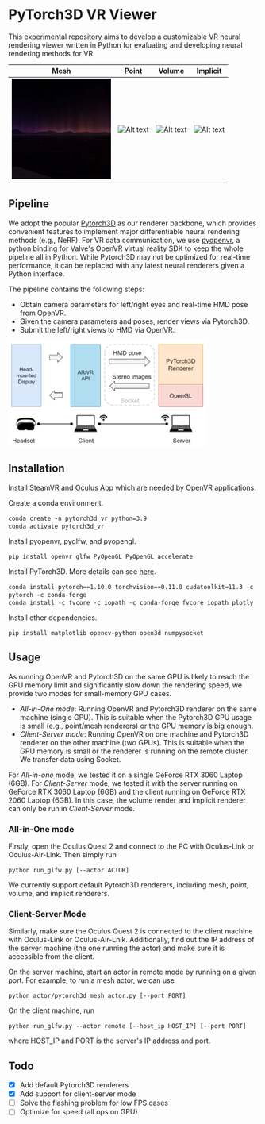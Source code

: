 # PyTorch3D VR Viewer
This experimental repository aims to develop a customizable VR neural rendering viewer written in Python for evaluating and developing neural rendering methods for VR. 

Mesh  | Point | Volume | Implicit
------ | ------|---------- | ------ 
<img title="mesh" alt="Alt text" src="images/mesh.gif" width="200">     |  <img title="point" alt="Alt text" src="images/point.gif" width="200">     |  <img title="volume" alt="Alt text" src="images/volume.gif" width="200">  |  <img title="implicit" alt="Alt text" src="images/implicit.gif" width="200"> 


## Pipeline
We adopt the popular [Pytorch3D](https://pytorch3d.org/tutorials/) as our renderer backbone, which provides convenient features to implement major differentiable neural rendering methods (e.g., NeRF). For VR data communication, we use [pyopenvr](https://github.com/cmbruns/pyopenvr), a python binding for Valve's OpenVR virtual reality SDK to keep the whole pipeline all in Python. While Pytorch3D may not be optimized for real-time performance, it can be replaced with any latest neural renderers given a Python interface.

The pipeline contains the following steps:
- Obtain camera parameters for left/right eyes and real-time HMD pose from OpenVR.
- Given the camera parameters and poses, render views via Pytorch3D.
- Submit the left/right views to HMD via OpenVR.

<img title="pipeline" alt="Alt text" src="images/pipeline.png" width="400">

## Installation
Install [SteamVR](https://www.steamvr.com/zh-cn/) and [Oculus App](https://www.meta.com/ch/en/quest/setup/) which are needed by OpenVR applications.

Create a conda environment.
```
conda create -n pytorch3d_vr python=3.9
conda activate pytorch3d_vr
```

Install pyopenvr, pyglfw, and pyopengl.
```
pip install openvr glfw PyOpenGL PyOpenGL_accelerate
```
Install PyTorch3D. More details can see [here](https://github.com/facebookresearch/pytorch3d/blob/main/INSTALL.md).
```
conda install pytorch==1.10.0 torchvision==0.11.0 cudatoolkit=11.3 -c pytorch -c conda-forge
conda install -c fvcore -c iopath -c conda-forge fvcore iopath plotly
```
Install other dependencies.
```
pip install matplotlib opencv-python open3d numpysocket
```

## Usage
As running OpenVR and Pytorch3D on the same GPU is likely to reach the GPU memory limit and significantly slow down the rendering speed, we provide two modes for small-memory GPU cases.
- *All-in-One mode*: Running OpenVR and Pytorch3D renderer on the same machine (single GPU). This is suitable when the Pytorch3D GPU usage is small (e.g., point/mesh renderers) or the GPU memory is big enough.
- *Client-Server mode*: Running OpenVR on one machine and Pytorch3D renderer on the other machine (two GPUs). This is suitable when the GPU memory is small or the renderer is running on the remote cluster. We transfer data using Socket. 

For *All-in-one* mode, we tested it on a single GeForce RTX 3060 Laptop (6GB). For *Client-Server* mode, we tested it with the server running on GeForce RTX 3060 Laptop (6GB) and the client running on GeForce RTX 2060 Laptop (6GB). In this case, the volume render and implicit renderer can only be run in *Client-Server* mode.

### All-in-One mode
Firstly, open the Oculus Quest 2 and connect to the PC with Oculus-Link or Oculus-Air-Link. Then simply run
```
python run_glfw.py [--actor ACTOR]
```
We currently support default Pytorch3D renderers, including mesh, point, volume, and implicit renderers.

### Client-Server Mode
Similarly, make sure the Oculus Quest 2 is connected to the client machine with Oculus-Link or Oculus-Air-Lnik. Additionally, find out the IP address of the server machine (the one running the actor) and make sure it is accessible from the client.

On the server machine, start an actor in remote mode by running on a given port. For example, to run a mesh actor, we can use
```
python actor/pytorch3d_mesh_actor.py [--port PORT]
```
On the client machine, run
```
python run_glfw.py --actor remote [--host_ip HOST_IP] [--port PORT]
```
where HOST_IP and PORT is the server's IP address and port.

## Todo
- [X] Add default Pytorch3D renderers
- [X] Add support for client-server mode
- [ ] Solve the flashing problem for low FPS cases
- [ ] Optimize for speed (all ops on GPU)
